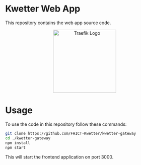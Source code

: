 # Kwetter Web App

This repository contains the web app source code.

<p align="center">
  <img src="https://www.carlrippon.com/static/64d2dff032f91508ec5326d8e4cdaaab/8e2db/React-and-typescript.png" 
  width="200" 
  title="Traefik Logo">
</p>

# Usage

To use the code in this repository follow these commands:
```bash
git clone https://github.com/FHICT-Kwetter/kwetter-gateway
cd ./kwetter-gateway
npm install
npm start
```

This will start the frontend application on port 3000.

